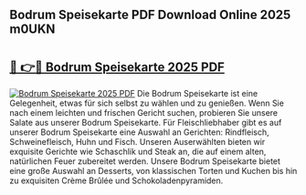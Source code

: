 ## Bodrum Speisekarte PDF Download Online 2025 m0UKN

# <h2><a href="http://gc7z3u.nevu.top/?p=Bodrum+Speisekarte">🔗 👉🔴 Bodrum Speisekarte 2025 PDF</a></h2>

[![Bodrum Speisekarte 2025 PDF](https://i.imgur.com/dBaPXMq.png)](http://gc7z3u.nevu.top/?p=Bodrum+Speisekarte)
Die Bodrum Speisekarte ist eine Gelegenheit, etwas für sich selbst zu wählen und zu genießen. Wenn Sie nach einem leichten und frischen Gericht suchen, probieren Sie unsere Salate aus unserer Bodrum Speisekarte. Für Fleischliebhaber gibt es auf unserer Bodrum Speisekarte eine Auswahl an Gerichten: Rindfleisch, Schweinefleisch, Huhn und Fisch. Unseren Auserwählten bieten wir exquisite Gerichte wie Schaschlik und Steak an, die auf einem alten, natürlichen Feuer zubereitet werden. Unsere Bodrum Speisekarte bietet eine große Auswahl an Desserts, von klassischen Torten und Kuchen bis hin zu exquisiten Crème Brûlée und Schokoladenpyramiden.
